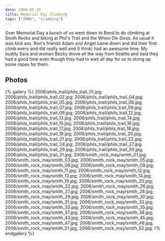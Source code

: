 ```yaml
---
date: 2006-05-29
title: Memorial Day Climbing
tags: ["2006", "climbing"]
---
```

Over Memorial Day a bunch of us went down to Bend to do climbing at Smith Rocks and biking at Phil's Trail and the Whoo-De-Doos.  As usual it was kick ass.  Ron's friends Adam and Angel came down and did their first climb every and did really well and (I think) had an awesome time.  My buddy Sara and woman Becky drove all the way from Seattle and said they had a good time even though they had to wait all day for us to string up some ropes for them.


## Photos 

{% gallery %} 
2006/phils_trail/phils_trail_01.jpg;
2006/phils_trail/phils_trail_02.jpg;
2006/phils_trail/phils_trail_04.jpg;
2006/phils_trail/phils_trail_05.jpg;
2006/phils_trail/phils_trail_06.jpg;
2006/phils_trail/phils_trail_07.jpg;
2006/phils_trail/phils_trail_08.jpg;
2006/phils_trail/phils_trail_09.jpg;
2006/phils_trail/phils_trail_12.jpg;
2006/phils_trail/phils_trail_13.jpg;
2006/phils_trail/phils_trail_14.jpg;
2006/phils_trail/phils_trail_15.jpg;
2006/phils_trail/phils_trail_16.jpg;
2006/phils_trail/phils_trail_17.jpg;
2006/phils_trail/phils_trail_18.jpg;
2006/phils_trail/phils_trail_19.jpg;
2006/phils_trail/phils_trail_20.jpg;
2006/phils_trail/phils_trail_21.jpg;
2006/phils_trail/phils_trail_22.jpg;
2006/phils_trail/phils_trail_24.jpg;
2006/phils_trail/phils_trail_27.jpg;
2006/phils_trail/phils_trail_29.jpg;
2006/phils_trail/phils_trail_30.jpg;
2006/phils_trail/phils_trail_31.jpg;
2006/smith_rock_may/smith_01.jpg;
2006/smith_rock_may/smith_03.jpg;
2006/smith_rock_may/smith_05.jpg;
2006/smith_rock_may/smith_08.jpg;
2006/smith_rock_may/smith_09.jpg;
2006/smith_rock_may/smith_11.jpg;
2006/smith_rock_may/smith_12.jpg;
2006/smith_rock_may/smith_13.jpg;
2006/smith_rock_may/smith_14.jpg;
2006/smith_rock_may/smith_19.jpg;
2006/smith_rock_may/smith_20.jpg;
2006/smith_rock_may/smith_22.jpg;
2006/smith_rock_may/smith_26.jpg;
2006/smith_rock_may/smith_27.jpg;
2006/smith_rock_may/smith_28.jpg;
2006/smith_rock_may/smith_29.jpg;
2006/smith_rock_may/smith_30.jpg;
2006/smith_rock_may/smith_31.jpg;
2006/smith_rock_may/smith_32.jpg;
2006/smith_rock_may/smith_33.jpg;
2006/smith_rock_may/smith_35.jpg;
2006/smith_rock_may/smith_37.jpg;
2006/smith_rock_may/smith_38.jpg;
2006/smith_rock_may/smith_43.jpg;
2006/smith_rock_may/smith_45.jpg;
2006/smith_rock_may/smith_47.jpg;
2006/smith_rock_may/smith_48.jpg;
2006/smith_rock_may/smith_51.jpg;
2006/smith_rock_may/smith_52.jpg;
{% endgallery %}
